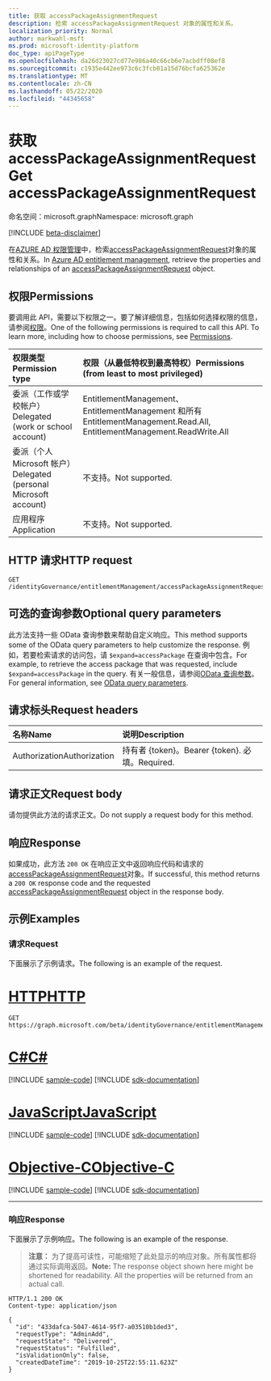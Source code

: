 ```yaml
---
title: 获取 accessPackageAssignmentRequest
description: 检索 accessPackageAssignmentRequest 对象的属性和关系。
localization_priority: Normal
author: markwahl-msft
ms.prod: microsoft-identity-platform
doc_type: apiPageType
ms.openlocfilehash: da26d23027cd77e986a40c66cb6e7acbdff08ef8
ms.sourcegitcommit: c1935e442ee973c6c3fcb01a15d76bcfa625362e
ms.translationtype: MT
ms.contentlocale: zh-CN
ms.lasthandoff: 05/22/2020
ms.locfileid: "44345658"
---
```

# <a name="get-accesspackageassignmentrequest"></a><span data-ttu-id="9568d-103">获取 accessPackageAssignmentRequest</span><span class="sxs-lookup"><span data-stu-id="9568d-103">Get accessPackageAssignmentRequest</span></span>

<span data-ttu-id="9568d-104">命名空间：microsoft.graph</span><span class="sxs-lookup"><span data-stu-id="9568d-104">Namespace: microsoft.graph</span></span>

[!INCLUDE [beta-disclaimer](../../includes/beta-disclaimer.md)]

<span data-ttu-id="9568d-105">在[AZURE AD 权限管理](../resources/entitlementmanagement-root.md)中，检索[accessPackageAssignmentRequest](../resources/accesspackageassignmentrequest.md)对象的属性和关系。</span><span class="sxs-lookup"><span data-stu-id="9568d-105">In [Azure AD entitlement management](../resources/entitlementmanagement-root.md), retrieve the properties and relationships of an  [accessPackageAssignmentRequest](../resources/accesspackageassignmentrequest.md) object.</span></span>

## <a name="permissions"></a><span data-ttu-id="9568d-106">权限</span><span class="sxs-lookup"><span data-stu-id="9568d-106">Permissions</span></span>

<span data-ttu-id="9568d-p101">要调用此 API，需要以下权限之一。要了解详细信息，包括如何选择权限的信息，请参阅[权限](/graph/permissions-reference)。</span><span class="sxs-lookup"><span data-stu-id="9568d-p101">One of the following permissions is required to call this API. To learn more, including how to choose permissions, see [Permissions](/graph/permissions-reference).</span></span>

| <span data-ttu-id="9568d-109">权限类型</span><span class="sxs-lookup"><span data-stu-id="9568d-109">Permission type</span></span>                        | <span data-ttu-id="9568d-110">权限（从最低特权到最高特权）</span><span class="sxs-lookup"><span data-stu-id="9568d-110">Permissions (from least to most privileged)</span></span> |
|:---------------------------------------|:--------------------------------------------|
| <span data-ttu-id="9568d-111">委派（工作或学校帐户）</span><span class="sxs-lookup"><span data-stu-id="9568d-111">Delegated (work or school account)</span></span>     | <span data-ttu-id="9568d-112">EntitlementManagement、EntitlementManagement 和所有</span><span class="sxs-lookup"><span data-stu-id="9568d-112">EntitlementManagement.Read.All, EntitlementManagement.ReadWrite.All</span></span>  |
| <span data-ttu-id="9568d-113">委派（个人 Microsoft 帐户）</span><span class="sxs-lookup"><span data-stu-id="9568d-113">Delegated (personal Microsoft account)</span></span> | <span data-ttu-id="9568d-114">不支持。</span><span class="sxs-lookup"><span data-stu-id="9568d-114">Not supported.</span></span> |
| <span data-ttu-id="9568d-115">应用程序</span><span class="sxs-lookup"><span data-stu-id="9568d-115">Application</span></span>                            | <span data-ttu-id="9568d-116">不支持。</span><span class="sxs-lookup"><span data-stu-id="9568d-116">Not supported.</span></span> |

## <a name="http-request"></a><span data-ttu-id="9568d-117">HTTP 请求</span><span class="sxs-lookup"><span data-stu-id="9568d-117">HTTP request</span></span>

<!-- { "blockType": "ignored" } -->

```http
GET /identityGovernance/entitlementManagement/accessPackageAssignmentRequests/{id}
```

## <a name="optional-query-parameters"></a><span data-ttu-id="9568d-118">可选的查询参数</span><span class="sxs-lookup"><span data-stu-id="9568d-118">Optional query parameters</span></span>

<span data-ttu-id="9568d-119">此方法支持一些 OData 查询参数来帮助自定义响应。</span><span class="sxs-lookup"><span data-stu-id="9568d-119">This method supports some of the OData query parameters to help customize the response.</span></span> <span data-ttu-id="9568d-120">例如，若要检索请求的访问包，请 `$expand=accessPackage` 在查询中包含。</span><span class="sxs-lookup"><span data-stu-id="9568d-120">For example, to retrieve the access package that was requested, include `$expand=accessPackage` in the query.</span></span> <span data-ttu-id="9568d-121">有关一般信息，请参阅[OData 查询参数](/graph/query-parameters)。</span><span class="sxs-lookup"><span data-stu-id="9568d-121">For general information, see [OData query parameters](/graph/query-parameters).</span></span>

## <a name="request-headers"></a><span data-ttu-id="9568d-122">请求标头</span><span class="sxs-lookup"><span data-stu-id="9568d-122">Request headers</span></span>

| <span data-ttu-id="9568d-123">名称</span><span class="sxs-lookup"><span data-stu-id="9568d-123">Name</span></span>      |<span data-ttu-id="9568d-124">说明</span><span class="sxs-lookup"><span data-stu-id="9568d-124">Description</span></span>|
|:----------|:----------|
| <span data-ttu-id="9568d-125">Authorization</span><span class="sxs-lookup"><span data-stu-id="9568d-125">Authorization</span></span> | <span data-ttu-id="9568d-126">持有者 \{token\}。</span><span class="sxs-lookup"><span data-stu-id="9568d-126">Bearer \{token\}.</span></span> <span data-ttu-id="9568d-127">必填。</span><span class="sxs-lookup"><span data-stu-id="9568d-127">Required.</span></span> |

## <a name="request-body"></a><span data-ttu-id="9568d-128">请求正文</span><span class="sxs-lookup"><span data-stu-id="9568d-128">Request body</span></span>

<span data-ttu-id="9568d-129">请勿提供此方法的请求正文。</span><span class="sxs-lookup"><span data-stu-id="9568d-129">Do not supply a request body for this method.</span></span>

## <a name="response"></a><span data-ttu-id="9568d-130">响应</span><span class="sxs-lookup"><span data-stu-id="9568d-130">Response</span></span>

<span data-ttu-id="9568d-131">如果成功，此方法 `200 OK` 在响应正文中返回响应代码和请求的[accessPackageAssignmentRequest](../resources/accesspackageassignmentrequest.md)对象。</span><span class="sxs-lookup"><span data-stu-id="9568d-131">If successful, this method returns a `200 OK` response code and the requested [accessPackageAssignmentRequest](../resources/accesspackageassignmentrequest.md) object in the response body.</span></span>

## <a name="examples"></a><span data-ttu-id="9568d-132">示例</span><span class="sxs-lookup"><span data-stu-id="9568d-132">Examples</span></span>

### <a name="request"></a><span data-ttu-id="9568d-133">请求</span><span class="sxs-lookup"><span data-stu-id="9568d-133">Request</span></span>

<span data-ttu-id="9568d-134">下面展示了示例请求。</span><span class="sxs-lookup"><span data-stu-id="9568d-134">The following is an example of the request.</span></span>

# <a name="http"></a>[<span data-ttu-id="9568d-135">HTTP</span><span class="sxs-lookup"><span data-stu-id="9568d-135">HTTP</span></span>](#tab/http)
<!-- {
  "blockType": "request",
  "name": "get_accesspackageassignmentrequest"
}-->

```msgraph-interactive
GET https://graph.microsoft.com/beta/identityGovernance/entitlementManagement/accessPackageAssignmentRequests/{id}
```
# <a name="c"></a>[<span data-ttu-id="9568d-136">C#</span><span class="sxs-lookup"><span data-stu-id="9568d-136">C#</span></span>](#tab/csharp)
[!INCLUDE [sample-code](../includes/snippets/csharp/get-accesspackageassignmentrequest-csharp-snippets.md)]
[!INCLUDE [sdk-documentation](../includes/snippets/snippets-sdk-documentation-link.md)]

# <a name="javascript"></a>[<span data-ttu-id="9568d-137">JavaScript</span><span class="sxs-lookup"><span data-stu-id="9568d-137">JavaScript</span></span>](#tab/javascript)
[!INCLUDE [sample-code](../includes/snippets/javascript/get-accesspackageassignmentrequest-javascript-snippets.md)]
[!INCLUDE [sdk-documentation](../includes/snippets/snippets-sdk-documentation-link.md)]

# <a name="objective-c"></a>[<span data-ttu-id="9568d-138">Objective-C</span><span class="sxs-lookup"><span data-stu-id="9568d-138">Objective-C</span></span>](#tab/objc)
[!INCLUDE [sample-code](../includes/snippets/objc/get-accesspackageassignmentrequest-objc-snippets.md)]
[!INCLUDE [sdk-documentation](../includes/snippets/snippets-sdk-documentation-link.md)]

---


### <a name="response"></a><span data-ttu-id="9568d-139">响应</span><span class="sxs-lookup"><span data-stu-id="9568d-139">Response</span></span>

<span data-ttu-id="9568d-140">下面展示了示例响应。</span><span class="sxs-lookup"><span data-stu-id="9568d-140">The following is an example of the response.</span></span>

> <span data-ttu-id="9568d-p104">**注意：** 为了提高可读性，可能缩短了此处显示的响应对象。所有属性都将通过实际调用返回。</span><span class="sxs-lookup"><span data-stu-id="9568d-p104">**Note:** The response object shown here might be shortened for readability. All the properties will be returned from an actual call.</span></span>

<!-- {
  "blockType": "response",
  "truncated": true,
  "@odata.type": "microsoft.graph.accessPackageAssignmentRequest"
} -->

```http
HTTP/1.1 200 OK
Content-type: application/json

{
  "id": "433dafca-5047-4614-95f7-a03510b1ded3",
  "requestType": "AdminAdd",
  "requestState": "Delivered",
  "requestStatus": "Fulfilled",
  "isValidationOnly": false,
  "createdDateTime": "2019-10-25T22:55:11.623Z"
}
```

<!-- uuid: 16cd6b66-4b1a-43a1-adaf-3a886856ed98
2019-02-04 14:57:30 UTC -->
<!-- {
  "type": "#page.annotation",
  "description": "Get accessPackageAssignmentRequest",
  "keywords": "",
  "section": "documentation",
  "tocPath": ""
}-->
